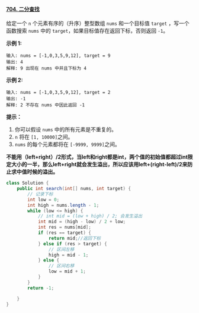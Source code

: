 #### [704. 二分查找](https://leetcode-cn.com/problems/binary-search/)



给定一个 `n` 个元素有序的（升序）整型数组 `nums` 和一个目标值 `target` ，写一个函数搜索 `nums` 中的 `target`，如果目标值存在返回下标，否则返回 `-1`。


**示例 1:**

```
输入: nums = [-1,0,3,5,9,12], target = 9
输出: 4
解释: 9 出现在 nums 中并且下标为 4
```

**示例 2:**

```
输入: nums = [-1,0,3,5,9,12], target = 2
输出: -1
解释: 2 不存在 nums 中因此返回 -1
```

 

**提示：**

1. 你可以假设 `nums` 中的所有元素是不重复的。
2. `n` 将在 `[1, 10000]`之间。
3. `nums` 的每个元素都将在 `[-9999, 9999]`之间。



**不能用（left+right）/2形式，当left和right都是int，两个值的初始值都超过int限定大小的一半，那么left+right就会发生溢出，所以应该用left+(right-left)/2来防止求中值时候的溢出。**

```java
class Solution {
    public int search(int[] nums, int target) {
        // 记录下标
        int low = 0;
        int high = nums.length - 1;
        while (low <= high) {
            // int mid = (low + high) / 2; 会发生溢出
            int mid = (high - low) / 2 + low;
            int res = nums[mid];
            if (res == target) {
                return mid;//返回下标
            } else if (res > target) {
                // 区间左移
                high = mid - 1;
            } else {
                // 区间右移
                low = mid + 1;
            }
        }
        return -1;

    }
}
```

